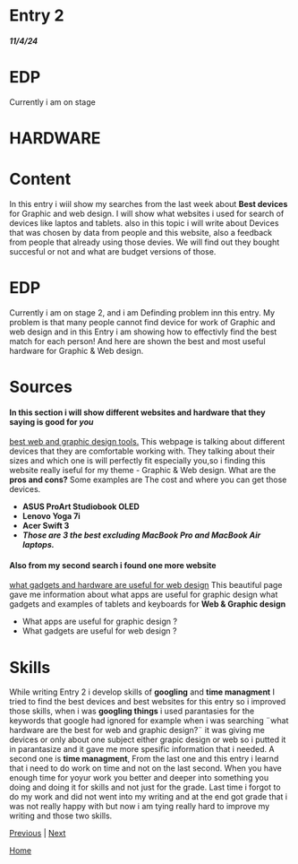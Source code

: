 # Entry 2
##### 11/4/24
# EDP 
Currently i am on stage 
# HARDWARE

# Content
In this entry i wiil show my searches from the last week about **Best devices**  for Graphic and web design. I will show what websites i used for search of devices like laptos and tablets. also in this topic i will write about Devices that was chosen by data from people and this website, also a feedback from people that already using those devies. We will find out they bought succesful or not and what are budget versions of those. 

# EDP 
Currently i am on stage 2, and i am Definding problem inn this entry. My problem is that many people cannot find device for work of Graphic and web design and in this Entry i am showing how to effectivly find the best match for each person! And here are shown the best and most useful hardware for Graphic & Web design. 

# Sources
#### In this section i will show different websites and hardware that they saying is good for _**you**_

[best web and graphic design tools.](https://www.designity.com/blog/the-best-graphic-design-tools-every-designer-needs)
This webpage is talking about different devices that they are comfortable working with. They talking about their sizes and which one is will perfectly fit especially you,so i finding this website really iseful for my theme - Graphic & Web design.
 What are the **pros and cons?**
Some examples are 
The cost and where you can get those devices.
* **ASUS ProArt Studiobook OLED**
* **Lenovo Yoga 7i**
* **Acer Swift 3** 
* **_Those are 3 the best excluding MacBook Pro  and MacBook Air laptops._**

#### Also from my second search i found one more website 
[what gadgets and hardware are useful for web design](https://wpengine.com/resources/web-design-tools/)
This beautiful page gave me information about what apps are useful for graphic design what gadgets and examples of tablets and keyboards for **Web & Graphic design**
* What apps are useful for graphic design ?
* What gadgets are useful for web design ?


# Skills 
While writing Entry 2 i develop skills of **googling** and **time managment**
I tried to find the best devices and best websites for this entry so i improved those skills, when i was **googling things** i used parantasies for the keywords that google had ignored for example when i was searching ¨what hardware are the best for web and graphic design?¨ it was giving me devices or only about one subject either grapic design or web so i putted it in parantasize and it gave me more spesific information that i needed. A second one is **time managment**, From the last one and this entry i learnd that i need to do work on time and not on the last second. When you have enough time for yoyur work you better and deeper into something you doing and doing it for skills and not just for the grade. Last time i forgot to do my work and did not went into my writing and at the end got grade that i was not really happy with but now i am tying really hard to improve my writing and those two skills.

[Previous](entry01.md) | [Next](entry03.md)

[Home](../README.md)
